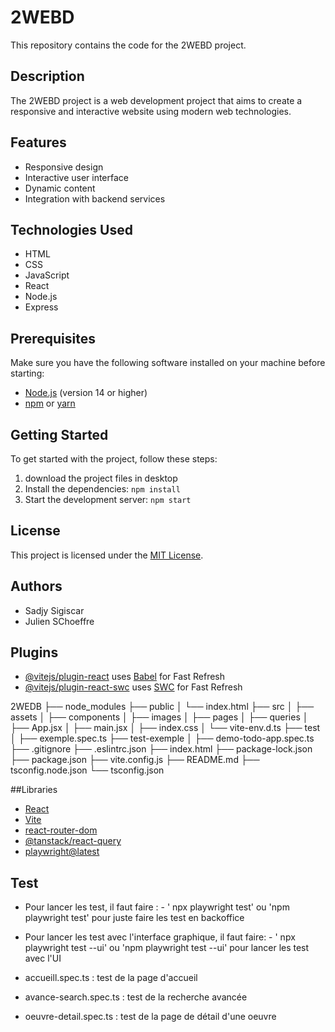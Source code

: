 ﻿
# 2WEBD

This repository contains the code for the 2WEBD project.

## Description

The 2WEBD project is a web development project that aims to create a responsive and interactive website using modern web technologies.

## Features

- Responsive design
- Interactive user interface
- Dynamic content
- Integration with backend services

## Technologies Used

- HTML
- CSS
- JavaScript
- React
- Node.js
- Express

## Prerequisites

Make sure you have the following software installed on your machine before starting:

- [Node.js](https://nodejs.org/) (version 14 or higher)
- [npm](https://www.npmjs.com/) or [yarn](https://yarnpkg.com/)

## Getting Started

To get started with the project, follow these steps:

1. download the project files in desktop
2. Install the dependencies: `npm install`
3. Start the development server: `npm start`

## License

This project is licensed under the [MIT License](LICENSE).

## Authors

- Sadjy Sigiscar
- Julien SChoeffre


## Plugins

- [@vitejs/plugin-react](https://github.com/vitejs/vite-plugin-react/blob/main/packages/plugin-react/README.md) uses [Babel](https://babeljs.io/) for Fast Refresh
- [@vitejs/plugin-react-swc](https://github.com/vitejs/vite-plugin-react-swc) uses [SWC](https://swc.rs/) for Fast Refresh



2WEDB
├── node_modules
├── public
│   └── index.html
├── src
│   ├── assets
│   ├── components
│   ├── images
│   ├── pages
│   ├── queries
│   ├── App.jsx
│   ├── main.jsx
│   ├── index.css
│   └── vite-env.d.ts
├── test
│   ├── exemple.spec.ts
├── test-exemple
│   ├── demo-todo-app.spec.ts
├── .gitignore
├── .eslintrc.json
├── index.html
├── package-lock.json
├── package.json
├── vite.config.js
├── README.md
├── tsconfig.node.json
└── tsconfig.json

##Libraries

- [React](https://reactjs.org/)
- [Vite](https://vitejs.dev/)
- [react-router-dom](https://www.npmjs.com/package/react-router-dom)
- [@tanstack/react-query](https://www.npmjs.com/package/@tanstack/react-query)
- [playwright@latest](https://www.npmjs.com/package/playwright)

## Test


- Pour lancer les test, il faut faire :
		- ' npx playwright test' ou 'npm playwright test' pour juste faire les test en backoffice

- Pour lancer les test avec l'interface graphique, il faut faire:
		- ' npx playwright test --ui' ou 'npm playwright test --ui' pour lancer les test avec l'UI

- accueill.spec.ts : test de la page d'accueil
- avance-search.spec.ts : test de la recherche avancée
- oeuvre-detail.spec.ts : test de la page de détail d'une oeuvre